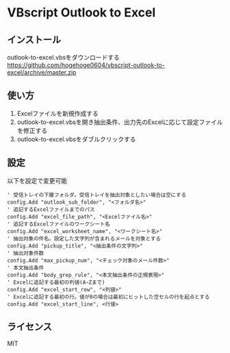 # VBscript Outlook to Excel

## インストール
outlook-to-excel.vbsをダウンロードする  
https://github.com/hogehoge0604/vbscript-outlook-to-excel/archive/master.zip

## 使い方
1. Excelファイルを新規作成する
2. outlook-to-excel.vbsを開き抽出条件、出力先のExcelに応じて設定ファイルを修正する
3. outlook-to-excel.vbsをダブルクリックする

## 設定
以下を設定で変更可能

```
' 受信トレイの下層フォルダ。受信トレイを抽出対象としたい場合は空にする
config.Add "outlook_sub_folder", "<フォルダ名>"
' 追記するExcelファイルまでのパス
config.Add "excel_file_path", "<Excelファイル名>"
' 追記するExcelファイルのワークシート名
config.Add "excel_worksheet_name", "<ワークシート名>"
' 抽出対象の件名。設定した文字列が含まれるメールを対象とする
config.Add "pickup_title", "<抽出条件の文字列>"
' 抽出対象件数
config.Add "max_pickup_num", "<チェック対象のメール件数>"
' 本文抽出条件
config.Add "body_grep_rule", "<本文抽出条件の正規表現>"
' Excelに追記する最初の列値(A~Zまで)
config.Add "excel_start_row", "<列値>"
' Excelに追記する最初の行。値が0の場合は最初にヒットした空セルの行を起点とする
config.Add "excel_start_line", <行値>
```

## ライセンス
MIT
